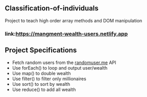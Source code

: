 <!-- @format -->

## Classification-of-individuals

Project to teach high order array methods and DOM manipulation

### link:https://mangment-wealth-users.netlify.app

## Project Specifications

- Fetch random users from the [randomuser.me](https://randomuser.me) API
- Use forEach() to loop and output user/wealth
- Use map() to double wealth
- Use filter() to filter only millionaires
- Use sort() to sort by wealth
- Use reduce() to add all wealth
